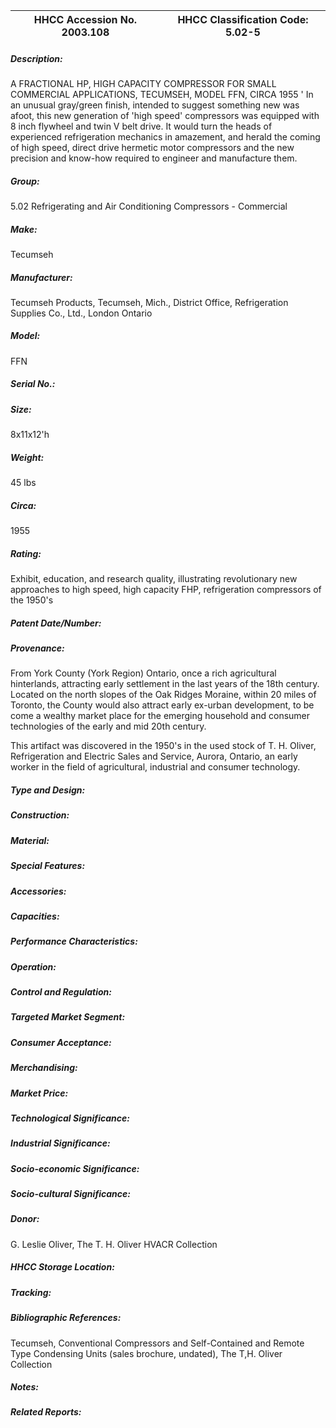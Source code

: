 | **HHCC Accession No. 2003.108** |**HHCC Classification Code:  5.02-5**|
| ----------- | ----------- |
##### Description:
A FRACTIONAL HP, HIGH CAPACITY COMPRESSOR FOR SMALL COMMERCIAL APPLICATIONS, TECUMSEH, MODEL FFN, CIRCA 1955 ' In an unusual gray/green finish, intended to suggest something new was afoot, this new generation of 'high speed' compressors was equipped with 8 inch flywheel and twin V belt drive. It would turn the heads of experienced refrigeration mechanics in amazement, and herald the coming of high speed, direct drive hermetic motor compressors and the new precision and know-how required to engineer and manufacture them.
##### Group:
5.02 Refrigerating and Air Conditioning Compressors - Commercial

##### Make:
Tecumseh

##### Manufacturer:
Tecumseh Products, Tecumseh, Mich., District Office, Refrigeration Supplies Co., Ltd., London Ontario

##### Model:
FFN

##### Serial No.:


##### Size:
8x11x12'h

##### Weight:
45 lbs

##### Circa:
1955

##### Rating:
Exhibit, education, and research quality, illustrating revolutionary new approaches to high speed, high capacity FHP, refrigeration compressors of the 1950's

##### Patent Date/Number:


##### Provenance:
From York County (York Region) Ontario, once a rich agricultural hinterlands, attracting early settlement in the last years of the 18th century. Located on the north slopes of the Oak Ridges Moraine, within 20 miles of Toronto, the County would also attract early ex-urban development, to be come a wealthy market place for the emerging household and consumer technologies of the early and mid 20th century. 

This artifact was discovered in the 1950's in the used stock of T. H. Oliver, Refrigeration and Electric Sales and Service, Aurora, Ontario, an early worker in the field of agricultural, industrial and consumer technology.

##### Type and Design:


##### Construction:


##### Material:


##### Special Features:


##### Accessories:


##### Capacities:


##### Performance Characteristics:


##### Operation:


##### Control and Regulation:


##### Targeted Market Segment:


##### Consumer Acceptance:


##### Merchandising:


##### Market Price:


##### Technological Significance:


##### Industrial Significance:


##### Socio-economic Significance:


##### Socio-cultural Significance:


##### Donor:
G. Leslie Oliver, The T. H. Oliver HVACR Collection

##### HHCC Storage Location:


##### Tracking:


##### Bibliographic References:
Tecumseh, Conventional Compressors and Self-Contained and Remote Type Condensing Units (sales brochure, undated), The T,H. Oliver Collection

##### Notes:


##### Related Reports:

